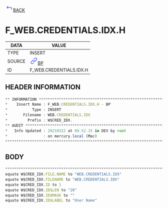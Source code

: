 <img src="../.resources/themes/unicons-line-6563ff/corner-up-left-alt.svg" alt="BACK" width="25" />[BACK](../DOCS/BP.md)  
# F_WEB.CREDENTIALS.IDX.H  
|DATA|VALUE|
| --- | --- |
|TYPE|INSERT|
|SOURCE|<img src="../.resources/themes/unicons-line-6563ff/link.svg" alt="BP" width="25" />[BP](../DOCS/BP.md)|
|ID|F_WEB.CREDENTIALS.IDX.H|
    
    
## HEADER INFORMATION  
```javascript
** INFORMATION ****************************************************************
*    Insert Name : F_WEB.CREDENTIALS.IDX.H - BP
*           Type : INSERT
*       Filename : WEB.CREDENTIALS.IDX
*         Prefix : W$CRED_IDX.
** AUDIT **********************************************************************
*   Info Updated : 20210322 at 09.52.15 in DEV by root
*                : on mercury.local (Mac)
*******************************************************************************
```
## BODY  
```javascript
*******************************************************************************
equate W$CRED_IDX.FILE.NAME to "WEB.CREDENTIALS.IDX"
equate W$CRED_IDX.FILENAME to "WEB.CREDENTIALS.IDX"
equate W$CRED_IDX.ID to 1
equate W$CRED_IDX.ID$LEN to "20"
equate W$CRED_IDX.ID$MASK to ""
equate W$CRED_IDX.ID$LABEL to "User Name"
```
